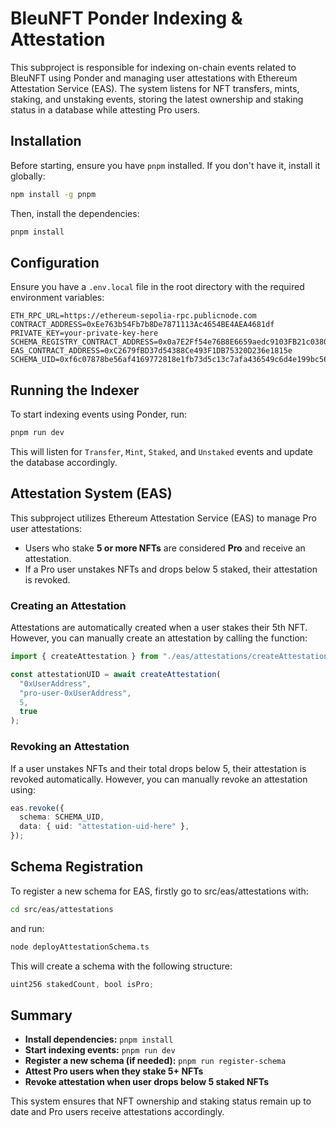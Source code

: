 # BleuNFT Ponder Indexing & Attestation

This subproject is responsible for indexing on-chain events related to BleuNFT using Ponder and managing user attestations with Ethereum Attestation Service (EAS). The system listens for NFT transfers, mints, staking, and unstaking events, storing the latest ownership and staking status in a database while attesting Pro users.

## Installation

Before starting, ensure you have `pnpm` installed. If you don't have it, install it globally:

```sh
npm install -g pnpm
```

Then, install the dependencies:

```sh
pnpm install
```

## Configuration

Ensure you have a `.env.local` file in the root directory with the required environment variables:

```env
ETH_RPC_URL=https://ethereum-sepolia-rpc.publicnode.com
CONTRACT_ADDRESS=0xEe763b54Fb7b8De7871113Ac4654BE4AEA4681df
PRIVATE_KEY=your-private-key-here
SCHEMA_REGISTRY_CONTRACT_ADDRESS=0x0a7E2Ff54e76B8E6659aedc9103FB21c038050D0
EAS_CONTRACT_ADDRESS=0xC2679fBD37d54388Ce493F1DB75320D236e1815e
SCHEMA_UID=0xf6c07878be56af4169772818e1fb73d5c13c7afa436549c6d4e199bc560732e0
```

## Running the Indexer

To start indexing events using Ponder, run:

```sh
pnpm run dev
```

This will listen for `Transfer`, `Mint`, `Staked`, and `Unstaked` events and update the database accordingly.

## Attestation System (EAS)

This subproject utilizes Ethereum Attestation Service (EAS) to manage Pro user attestations:

- Users who stake **5 or more NFTs** are considered **Pro** and receive an attestation.
- If a Pro user unstakes NFTs and drops below 5 staked, their attestation is revoked.

### Creating an Attestation

Attestations are automatically created when a user stakes their 5th NFT. However, you can manually create an attestation by calling the function:

```ts
import { createAttestation } from "./eas/attestations/createAttestation";

const attestationUID = await createAttestation(
  "0xUserAddress",
  "pro-user-0xUserAddress",
  5,
  true
);
```

### Revoking an Attestation

If a user unstakes NFTs and their total drops below 5, their attestation is revoked automatically. However, you can manually revoke an attestation using:

```ts
eas.revoke({
  schema: SCHEMA_UID,
  data: { uid: "attestation-uid-here" },
});
```

## Schema Registration

To register a new schema for EAS, firstly go to src/eas/attestations with:

```bash
cd src/eas/attestations
```

and run:

```bash
node deployAttestationSchema.ts
```

This will create a schema with the following structure:

```ts
uint256 stakedCount, bool isPro;
```

## Summary

- **Install dependencies:** `pnpm install`
- **Start indexing events:** `pnpm run dev`
- **Register a new schema (if needed):** `pnpm run register-schema`
- **Attest Pro users when they stake 5+ NFTs**
- **Revoke attestation when user drops below 5 staked NFTs**

This system ensures that NFT ownership and staking status remain up to date and Pro users receive attestations accordingly.


